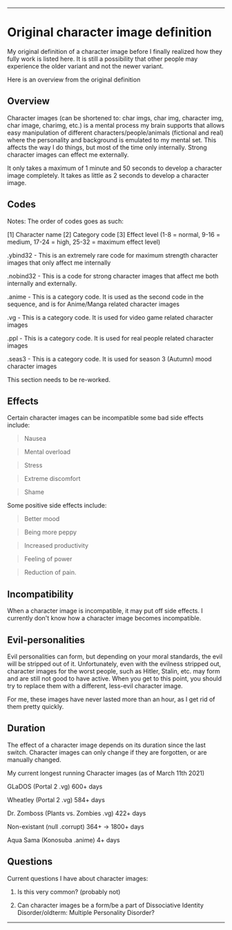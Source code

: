 
***

# Original character image definition

My original definition of a character image before I finally realized how they fully work is listed here. It is still a possibility that other people may experience the older variant and not the newer variant.

Here is an overview from the original definition

## Overview

Character images (can be shortened to: char imgs, char img, character img, char image, charimg, etc.) is a mental process my brain supports that allows easy manipulation of different characters/people/animals (fictional and real) where the personality and background is emulated to my mental set. This affects the way I do things, but most of the time only internally. Strong character images can effect me externally.

It only takes a maximum of 1 minute and 50 seconds to develop a character image completely. It takes as little as 2 seconds to develop a character image.

## Codes

Notes: The order of codes goes as such:

[1] Character name [2] Category code [3] Effect level (1-8 = normal, 9-16 = medium, 17-24 = high, 25-32 = maximum effect level)

.ybind32 - This is an extremely rare code for maximum strength character images that only affect me internally

.nobind32 - This is a code for strong character images that affect me both internally and externally.

.anime - This is a category code. It is used as the second code in the sequence, and is for Anime/Manga related character images

.vg - This is a category code. It is used for video game related character images

.ppl - This is a category code. It is used for real people related character images

.seas3 - This is a category code. It is used for season 3 (Autumn) mood character images

This section needs to be re-worked.

## Effects

Certain character images can be incompatible some bad side effects include:

> Nausea

> Mental overload

> Stress

> Extreme discomfort

> Shame

Some positive side effects include:

> Better mood

> Being more peppy

> Increased productivity

> Feeling of power

> Reduction of pain.

## Incompatibility

When a character image is incompatible, it may put off side effects. I currently don't know how a character image becomes incompatible.

## Evil-personalities

Evil personalities can form, but depending on your moral standards, the evil will be stripped out of it. Unfortunately, even with the evilness stripped out, character images for the worst people, such as Hitler, Stalin, etc. may form and are still not good to have active. When you get to this point, you should try to replace them with a different, less-evil character image.

For me, these images have never lasted more than an hour, as I get rid of them pretty quickly.

## Duration

The effect of a character image depends on its duration since the last switch. Character images can only change if they are forgotten, or are manually changed.

My current longest running Character images (as of March 11th 2021)

GLaDOS (Portal 2 .vg) 600+ days

Wheatley (Portal 2 .vg) 584+ days

Dr. Zomboss (Plants vs. Zombies .vg) 422+ days

Non-existant (null .corrupt) 364+ -> 1800+ days

Aqua Sama (Konosuba .anime) 4+ days

## Questions

Current questions I have about character images:

1. Is this very common? (probably not)

2. Can character images be a form/be a part of Dissociative Identity Disorder/oldterm: Multiple Personality Disorder?

***
